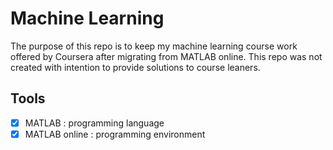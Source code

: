 # Machine Learning
The purpose of this repo is to keep my machine learning course work offered by Coursera after migrating from MATLAB online. This repo was not created with
intention to provide solutions to course leaners.

## Tools
- [x] MATLAB : programming language
- [x] MATLAB online : programming environment
